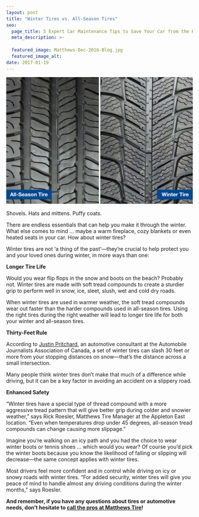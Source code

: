 ```yaml
---
layout: post
title: "Winter Tires vs. All-Season Tires"
seo:
  page_title: 5 Expert Car Maintenance Tips to Save Your Car from the Heat
  meta_description: >-

  featured_image: Matthews-Dec-2016-Blog.jpg
  featured_image_alt:
date: 2017-01-19
---
```


![Tires](Matthews-Dec-2016-Blog.jpg)

Shovels. Hats and mittens. Puffy coats.

There are endless essentials that can help you make it through the winter. What else comes to mind … maybe a warm fireplace, cozy blankets or even heated seats in your car. How about winter tires?

Winter tires are not ‘a thing of the past’—they’re crucial to help protect you and your loved ones during winter, in more ways than one:

**Longer Tire Life**

Would you wear flip flops in the snow and boots on the beach? Probably not. Winter tires are made with soft tread compounds to create a sturdier grip to perform well in snow, ice, sleet, slush, wet and cold dry roads.

When winter tires are used in warmer weather, the soft tread compounds wear out faster than the harder compounds used in all-season tires. Using the right tires during the right weather will lead to longer tire life for both your winter and all-season tires.

**Thirty-Feet Rule**

According to [Justin Pritchard](http://thechronicleherald.ca/wheelsnews/1247956-six-important-reasons-to-add-winter-tires-to-your-ride), an automotive consultant at the Automobile Journalists Association of Canada, a set of winter tires can slash 30 feet or more from your stopping distances on snow—that’s the distance across a small intersection.

Many people think winter tires don’t make that much of a difference while driving, but it can be a key factor in avoiding an accident on a slippery road.

**Enhanced Safety**

“Winter tires have a special type of thread compound with a more aggressive tread pattern that will give better grip during colder and snowier weather,” says Rick Roesler, Matthews Tire Manager at the Appleton East location. “Even when temperatures drop under 45 degrees, all-season tread compounds can change causing more slippage.”

Imagine you’re walking on an icy path and you had the choice to wear winter boots or tennis shoes … which would you wear? Of course you’d pick the winter boots because you know the likelihood of falling or slipping will decrease—the same concept applies with winter tires.

Most drivers feel more confident and in control while driving on icy or snowy roads with winter tires. “For added security, winter tires will give you peace of mind to handle almost any driving conditions during the winter months,” says Roesler.

**And remember, if you have any questions about tires or automotive needs, don’t hesitate to [call the pros at Matthews Tire](/contact)!**
